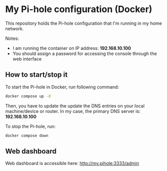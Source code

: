 # My Pi-hole configuration (Docker)

This repository holds the Pi-hole configuration that I'm running in my home network.

Notes:
- I am running the container on IP address: **192.168.10.100**
- You should assign a password for accessing the console through the web interface

## How to start/stop it

To start the Pi-hole in Docker, run following command:

```bash
docker compose up -d
```

Then, you have to update the update the DNS entries on your local machine/device or router. In my case, the primary DNS server is: **192.168.10.100**

To stop the Pi-hole, run:
```bash
docker compose down
```

## Web dashboard

Web dashboard is accessible here: http://my.pihole:3333/admin